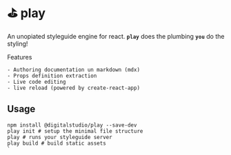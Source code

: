 # ⛳ play

An unopiated styleguide engine for react. **`play`** does the plumbing **`you`** do the styling!

Features

    - Authoring documentation un markdown (mdx)
    - Props definition extraction
    - Live code editing
    - live reload (powered by create-react-app)

## Usage

```shell
npm install @digitalstudio/play --save-dev
play init # setup the minimal file structure
play # runs your styleguide server
play build # build static assets
`
```
